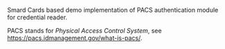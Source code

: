 Smard Cards based demo implementation of PACS authentication module for credential reader.

PACS stands for _Physical Access Control System_, see <https://pacs.idmanagement.gov/what-is-pacs/>.
